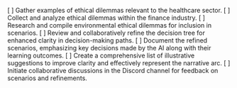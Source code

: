 [ ] Gather examples of ethical dilemmas relevant to the healthcare sector.
[ ] Collect and analyze ethical dilemmas within the finance industry.
[ ] Research and compile environmental ethical dilemmas for inclusion in scenarios.
[ ] Review and collaboratively refine the decision tree for enhanced clarity in decision-making paths.
[ ] Document the refined scenarios, emphasizing key decisions made by the AI along with their learning outcomes.
[ ] Create a comprehensive list of illustrative suggestions to improve clarity and effectively represent the narrative arc.
[ ] Initiate collaborative discussions in the Discord channel for feedback on scenarios and refinements.